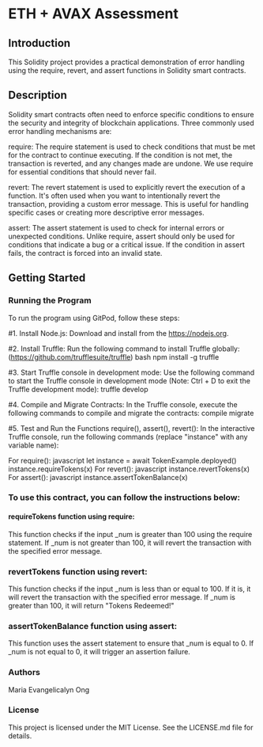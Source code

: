 # ETH + AVAX Assessment

## Introduction
This Solidity project provides a practical demonstration of error handling using the require, revert, and assert functions in Solidity smart contracts.

## Description
Solidity smart contracts often need to enforce specific conditions to ensure the security and integrity of blockchain applications. Three commonly used error handling mechanisms are:

require: The require statement is used to check conditions that must be met for the contract to continue executing. If the condition is not met, the transaction is reverted, and any changes made are undone. We use require for essential conditions that should never fail.

revert: The revert statement is used to explicitly revert the execution of a function. It's often used when you want to intentionally revert the transaction, providing a custom error message. This is useful for handling specific cases or creating more descriptive error messages.

assert: The assert statement is used to check for internal errors or unexpected conditions. Unlike require, assert should only be used for conditions that indicate a bug or a critical issue. If the condition in assert fails, the contract is forced into an invalid state.

## Getting Started
### Running the Program
To run the program using GitPod, follow these steps:

#1. Install Node.js: Download and install from the https://nodejs.org.

#2. Install Truffle: Run the following command to install Truffle globally: (https://github.com/trufflesuite/truffle)
    bash 
    npm install -g truffle
    
#3. Start Truffle console in development mode: Use the following command to start the Truffle console in development mode (Note: Ctrl + D to exit the Truffle development mode):
    truffle develop
    
#4. Compile and Migrate Contracts: In the Truffle console, execute the following commands to compile and migrate the contracts:
  compile
  migrate
  
#5. Test and Run the Functions require(), assert(), revert(): In the interactive Truffle console, run the following commands (replace "instance" with any variable name):

For require():
javascript
let instance = await TokenExample.deployed()
instance.requireTokens(x) 
For revert():
javascript
instance.revertTokens(x) 
For assert():
javascript
instance.assertTokenBalance(x) 

### To use this contract, you can follow the instructions below:

#### requireTokens function using require:
This function checks if the input _num is greater than 100 using the require statement.
If _num is not greater than 100, it will revert the transaction with the specified error message.

### revertTokens function using revert:
This function checks if the input _num is less than or equal to 100. If it is, it will revert the transaction with the specified error message.
If _num is greater than 100, it will return "Tokens Redeemed!"

### assertTokenBalance function using assert:
This function uses the assert statement to ensure that _num is equal to 0.
If _num is not equal to 0, it will trigger an assertion failure.

### Authors
Maria Evangelicalyn Ong

### License
This project is licensed under the MIT License. See the LICENSE.md file for details.
